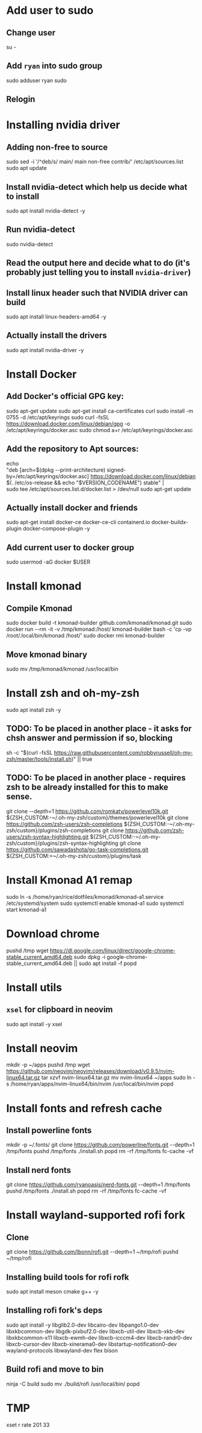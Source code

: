 # Add user to sudo
## Change user 
su -
## Add `ryan` into sudo group
sudo adduser ryan sudo
## Relogin

# Installing nvidia driver
## Adding non-free to source
sudo sed -i '/^deb/s/ main/ main non-free contrib/' /etc/apt/sources.list
sudo apt update
## Install nvidia-detect which help us decide what to install
sudo apt install nvidia-detect -y
## Run nvidia-detect
sudo nvidia-detect
## Read the output here and decide what to do (it's probably just telling you to install `nvidia-driver`)

## Install linux header such that NVIDIA driver can build
sudo apt install linux-headers-amd64 -y
## Actually install the drivers
sudo apt install nvidia-driver -y

# Install Docker
## Add Docker's official GPG key:
sudo apt-get update
sudo apt-get install ca-certificates curl
sudo install -m 0755 -d /etc/apt/keyrings
sudo curl -fsSL https://download.docker.com/linux/debian/gpg -o /etc/apt/keyrings/docker.asc
sudo chmod a+r /etc/apt/keyrings/docker.asc

## Add the repository to Apt sources:
echo \
  "deb [arch=$(dpkg --print-architecture) signed-by=/etc/apt/keyrings/docker.asc] https://download.docker.com/linux/debian \
  $(. /etc/os-release && echo "$VERSION_CODENAME") stable" | \
  sudo tee /etc/apt/sources.list.d/docker.list > /dev/null
sudo apt-get update

## Actually install docker and friends
sudo apt-get install docker-ce docker-ce-cli containerd.io docker-buildx-plugin docker-compose-plugin -y

## Add current user to docker group
sudo usermod -aG docker $USER


# Install kmonad
## Compile Kmonad
sudo docker build -t kmonad-builder github.com/kmonad/kmonad.git
sudo docker run --rm -it -v /tmp/kmonad:/host/ kmonad-builder bash -c 'cp -vp /root/.local/bin/kmonad /host/'
sudo docker rmi kmonad-builder
## Move kmonad binary
sudo mv /tmp/kmonad/kmonad /usr/local/bin

# Install zsh and oh-my-zsh
sudo apt install zsh -y

## TODO: To be placed in another place - it asks for chsh answer and permission if so, blocking 
sh -c "$(curl -fsSL https://raw.githubusercontent.com/robbyrussell/oh-my-zsh/master/tools/install.sh)" || true

## TODO: To be placed in another place - requires zsh to be already installed for this to make sense.
git clone --depth=1 https://github.com/romkatv/powerlevel10k.git ${ZSH_CUSTOM:-~/.oh-my-zsh/custom}/themes/powerlevel10k
git clone https://github.com/zsh-users/zsh-completions ${ZSH_CUSTOM:-~/.oh-my-zsh/custom}/plugins/zsh-completions
git clone https://github.com/zsh-users/zsh-syntax-highlighting.git ${ZSH_CUSTOM:-~/.oh-my-zsh/custom}/plugins/zsh-syntax-highlighting
git clone https://github.com/sawadashota/go-task-completions.git ${ZSH_CUSTOM:=~/.oh-my-zsh/custom}/plugins/task



# Install Kmonad A1 remap
sudo ln -s /home/ryan/rice/dotfiles/kmonad/kmonad-a1.service /etc/systemd/system
sudo systemctl enable kmonad-a1
sudo systemctl start kmonad-a1

# Download chrome  
pushd /tmp
wget https://dl.google.com/linux/direct/google-chrome-stable_current_amd64.deb
sudo dpkg -i google-chrome-stable_current_amd64.deb || sudo apt install -f
popd


# Install utils
## `xsel` for clipboard in neovim 
sudo apt install -y xsel

# Install neovim
mkdir -p ~/apps
pushd /tmp
wget https://github.com/neovim/neovim/releases/download/v0.9.5/nvim-linux64.tar.gz
tar xzvf nvim-linux64.tar.gz
mv nvim-linux64 ~/apps
sudo ln -s /home/ryan/apps/nvim-linux64/bin/nvim /usr/local/bin/nvim
popd

# Install fonts and refresh cache
## Install powerline fonts
mkdir -p ~/.fonts/
git clone https://github.com/powerline/fonts.git --depth=1 /tmp/fonts
pushd /tmp/fonts
./install.sh
popd
rm -rf /tmp/fonts
fc-cache -vf

## Install nerd fonts
git clone https://github.com/ryanoasis/nerd-fonts.git --depth=1 /tmp/fonts
pushd /tmp/fonts
./install.sh
popd
rm -rf /tmp/fonts
fc-cache -vf

# Install wayland-supported rofi fork
## Clone
git clone https://github.com/lbonn/rofi.git --depth=1 ~/tmp/rofi
pushd ~/tmp/rofi
## Installing build tools for rofi rofk
sudo apt install meson cmake g++ -y
## Installing rofi fork's deps 
sudo apt install -y libglib2.0-dev libcairo-dev libpango1.0-dev libxkbcommon-dev libgdk-pixbuf2.0-dev libxcb-util-dev libxcb-xkb-dev libxkbcommon-x11 libxcb-ewmh-dev libxcb-icccm4-dev libxcb-randr0-dev libxcb-cursor-dev libxcb-xinerama0-dev libstartup-notification0-dev wayland-protocols libwayland-dev flex bison
## Build rofi and move to bin
ninja -C build 
sudo mv ./build/rofi /usr/local/bin/
popd

# TMP
xset r rate 201 33 
